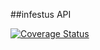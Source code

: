 ##infestus API

[![Coverage Status](https://coveralls.io/repos/github/rxluz/infestus.api/badge.svg?branch=master)](https://coveralls.io/github/rxluz/infestus.api?branch=master)

